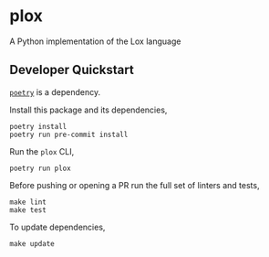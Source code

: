 # plox

A Python implementation of the Lox language

## Developer Quickstart

[`poetry`][poetry] is a dependency.

Install this package and its dependencies,

```
poetry install
poetry run pre-commit install
```

Run the `plox` CLI,

```
poetry run plox
```

Before pushing or opening a PR run the full set of linters and tests,

```
make lint
make test
```

To update dependencies,

```
make update
```

[poetry]: https://python-poetry.org/
